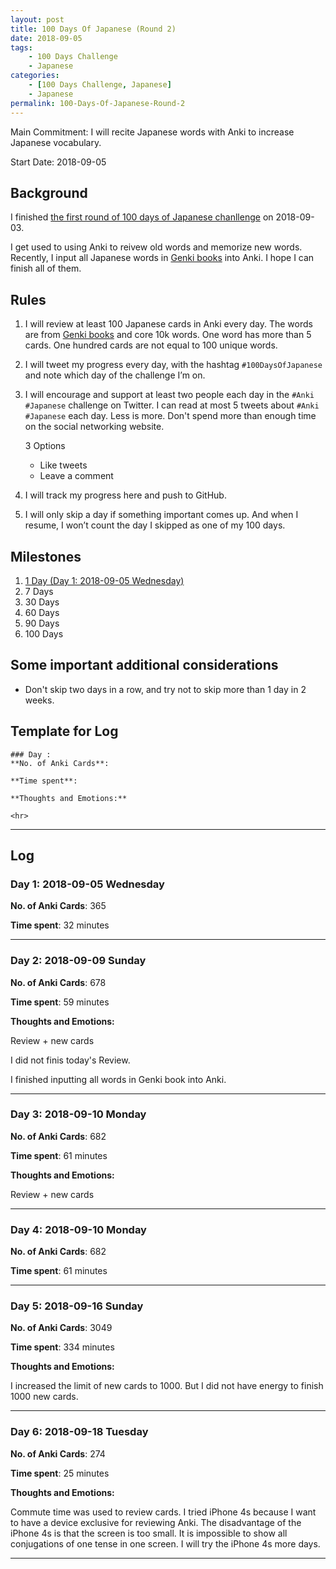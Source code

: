 ```yaml
---
layout: post
title: 100 Days Of Japanese (Round 2)
date: 2018-09-05 
tags:
	- 100 Days Challenge
	- Japanese
categories:
	- [100 Days Challenge, Japanese]
	- Japanese
permalink: 100-Days-Of-Japanese-Round-2
---
```

Main Commitment: I will recite Japanese words with Anki to increase Japanese vocabulary.

Start Date: 2018-09-05 

<!-- more -->

## Background

I finished [the first round of 100 days of Japanese chanllenge](/100-Days-Of-Japanese-Round-1/) on 2018-09-03. 

I get used to using Anki to reivew old words and memorize new words. Recently, I input all Japanese words in [Genki books](http://links.yingjiehu.com/GenkiI2ndedtextbook) into Anki. I hope I can finish all of them.


## Rules

1. I will review at least 100 Japanese cards in Anki every day. The words are from [Genki books](http://links.yingjiehu.com/GenkiI2ndedtextbook) and core 10k words. One word has more than 5 cards. One hundred cards are not equal to 100 unique words.
2. I will tweet my progress every day, with the hashtag `#100DaysOfJapanese` and note which day of the challenge I’m on.
3. I will encourage and support at least two people each day in the `#Anki #Japanese` challenge on Twitter. I can read at most 5 tweets about `#Anki #Japanese` each day. Less is more. Don't spend more than enough time on the social networking website.

	3 Options

	* Like tweets
	* Leave a comment
4. I will track my progress here and push to GitHub.
5. I will only skip a day if something important comes up. And when I resume, I won’t count the day I skipped as one of my 100 days.

## Milestones

1. [1 Day (Day 1: 2018-09-05 Wednesday)](#Day-1-2018-09-05-Wednesday)
2. 7 Days 
3. 30 Days 
4. 60 Days 
5. 90 Days 
6. 100 Days 

## Some important additional considerations

* Don't skip two days in a row, and try not to skip more than 1 day in 2 weeks.

## Template for Log

```
### Day :
**No. of Anki Cards**:

**Time spent**:

**Thoughts and Emotions:**

<hr>
```

<hr>

## Log

### Day 1: 2018-09-05 Wednesday
**No. of Anki Cards**: 365

**Time spent**: 32 minutes
<hr>


### Day 2: 2018-09-09 Sunday
**No. of Anki Cards**: 678

**Time spent**: 59 minutes

**Thoughts and Emotions:**

Review + new cards

I did not finis today's Review.
 
I finished inputting all words in Genki book into Anki.
<hr>

### Day 3: 2018-09-10 Monday
**No. of Anki Cards**: 682

**Time spent**: 61 minutes

**Thoughts and Emotions:**

Review + new cards

<hr>

### Day 4: 2018-09-10 Monday
**No. of Anki Cards**: 682

**Time spent**: 61 minutes

<hr>

### Day 5: 2018-09-16 Sunday
**No. of Anki Cards**: 3049

**Time spent**: 334 minutes

**Thoughts and Emotions:**

I increased the limit of new cards to 1000. But I did not have energy to finish 1000 new cards. 
<hr>

### Day 6: 2018-09-18 Tuesday
**No. of Anki Cards**: 274

**Time spent**: 25 minutes

**Thoughts and Emotions:**

Commute time was used to review cards. I tried iPhone 4s because I want to have a device exclusive for reviewing Anki. The disadvantage of the iPhone 4s is that the screen is too small. It is impossible to show all conjugations of one tense in one screen. I will try the iPhone 4s more days.

<hr>